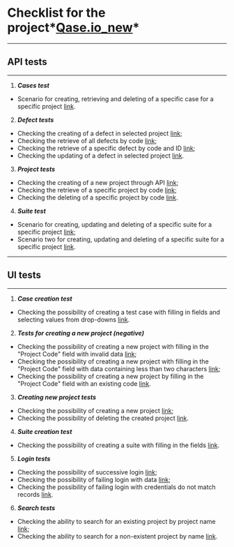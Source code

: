 # Checklist for the project*[Qase.io_new](https://app.qase.io/login)*
***
## API tests
***
1. ***Cases test***

- Scenario for creating, retrieving and deleting of a specific case for a specific project [link](https://app.qase.io/case/ADP-1).

2. ***Defect tests***

- Checking the creating of a defect in selected project [link](https://app.qase.io/case/ADP-2);
- Checking the retrieve of all defects by  code [link](https://app.qase.io/case/ADP-3);
- Checking the retrieve of a specific defect by code and ID [link](https://app.qase.io/case/ADP-4);
- Checking the updating of a defect in selected project [link](https://app.qase.io/case/ADP-5).

3. ***Project tests***
- Checking the creating of a new project through API [link](https://app.qase.io/case/ADP-6);
- Checking the retrieve of a specific project by code [link](https://app.qase.io/case/ADP-7);
- Checking the deleting of a specific project by code [link](https://app.qase.io/case/ADP-8).

4. ***Suite test***

- Scenario for creating, updating and deleting of a specific suite for a specific project [link](https://app.qase.io/case/ADP-9);
- Scenario two for creating, updating and deleting of a specific suite for a specific project [link](https://app.qase.io/case/ADP-22).
***
## UI tests
***

1. ***Case creation test***
- Checking the possibility of creating a test case with filling in fields and selecting values from drop-downs [link](https://app.qase.io/case/ADP-11).

2. ***Tests for creating a new project (negative)***
- Checking the possibility of creating a new project with filling in the "Project Code" field with invalid data [link](https://app.qase.io/case/ADP-23);
- Checking the possibility of creating a new project with filling in the "Project Code" field with data containing less than two characters [link](https://app.qase.io/case/ADP-12);
- Checking the possibility of creating a new project by filling in the "Project Code" field with an existing code [link](https://app.qase.io/case/ADP-13).

3. ***Creating new project tests***
- Checking the possibility of creating a new project [link](https://app.qase.io/case/ADP-14);
- Checking the possibility of deleting the created project [link](https://app.qase.io/case/ADP-15).

4. ***Suite creation test***
- Checking the possibility of creating a suite with filling in the fields [link](https://app.qase.io/case/ADP-16).

5. ***Login tests***
- Checking the possibility of successive login [link](https://app.qase.io/case/ADP-17);
- Checking the possibility of failing login with data [link](https://app.qase.io/case/ADP-18);
- Checking the possibility of failing login with credentials do not match records [link](https://app.qase.io/case/ADP-19).

6. ***Search tests***
- Checking the ability to search for an existing project by project name [link](https://app.qase.io/case/ADP-20);
- Checking the ability to search for a non-existent project by name [link](https://app.qase.io/case/ADP-21).


